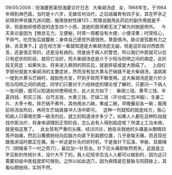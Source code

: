 09/05/2006：倪海厦医案倪海厦诊疗日志 
 
大柴胡汤症
 
女，1968年生，于1984年得到淋巴癌，当时是十六岁，无做任何治疗。之后结婚育有四子女，其在怀孕之前得到甲状腺亢进问题，服用放射性碘125；照理说服用此药后的副作用就是不孕，但是她却很奇迹的连生四个小孩，连她的医师都无法了解为何她是例外。 
 
今天来诊是因为【倦怠无力，又便秘，时常一周都没有大便，小便深黄；时常呕心，不排气，吃完饭后就腹胀；身体自己感觉外面很热，里面很冷。脉诊是弦数有力之脉，舌苔黄干。】这在经方家一看就知道是大柴胡汤症无疑。但是这阶段对西医而言，还是很正常的，还是没有病的。但是由于病人的警觉，所以我们中医就可以在只有症状的阶段，就将它治好。而大柴胡汤症是介于少阳与阳明之间的病症，此阶段无死症；如果失治，将来进入厥阴的阴实后，就是肝癌或是大肠癌了。 
 
上段红字部份就是大柴胡汤的主要症状，然而没有加大黄与芒硝就不是大柴胡汤，温病家一提到大黄与芒硝时，就脸色大变，吓到手软而不敢使用。这大柴胡汤症是介於少阳与阳明之间的病症，同学们只要对于六经辨症的理论很了解时，只要问一下病人一些问题，就可以知道如何使用经方，此人处方如下：
 
柴胡三钱、黄芩三钱、半夏四钱、枳实三钱、白芍五钱、大黄三钱、芒硝二钱（平分成二包冲服）、生姜二片、大枣十枚。除芒硝不煮外，其他用水六碗，煮成二碗，早晚餐前各一碗；服用前将汤加热后，再将生芒硝直接冲入汤中即可。
 
这种一剂就知的就是经方，我心知病人只需喝完第一碗汤剂后，就立刻知道进步多少了。如果人人都在这种阶段就找中医治疗，将身体调理到正常阶段，怎么会有人得到癌症呢？所谓上工治未病，就是指这里了。 
 
此女孩有严重的头痛，经过问诊，她告诉我她的头痛是从眼睛四周开始痛，然后沿著膀胱经向后脑方向直下到肩膀位置，几乎是每天痛，而且现在跟我讲话时都正在痛。我ㄧ听这是针灸的好时机，于是我针下后溪、申脉、双眉陵穴（阴陵泉下一吋之奇穴），最后加一针百会。针下后头痛即帐然若失，这就是立竿见影的传统针术，没什大不了的。我人纪班学员当人人都可以做到的，因为这只需要初级中医程度即可做到。之所以如此选穴，因为病情是在督脉与阳跷脉上，其看似膀胱经，实则不然。 
